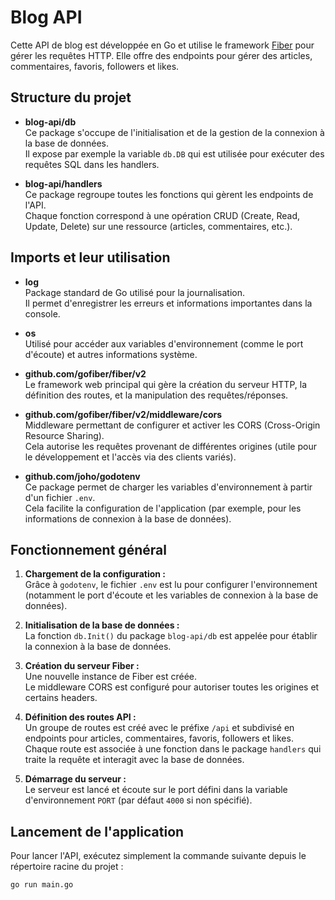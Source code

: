 # Blog API

Cette API de blog est développée en Go et utilise le framework [Fiber](https://gofiber.io/) pour gérer les requêtes HTTP. Elle offre des endpoints pour gérer des articles, commentaires, favoris, followers et likes.

## Structure du projet

- **blog-api/db**  
  Ce package s'occupe de l'initialisation et de la gestion de la connexion à la base de données.  
  Il expose par exemple la variable `db.DB` qui est utilisée pour exécuter des requêtes SQL dans les handlers.

- **blog-api/handlers**  
  Ce package regroupe toutes les fonctions qui gèrent les endpoints de l'API.  
  Chaque fonction correspond à une opération CRUD (Create, Read, Update, Delete) sur une ressource (articles, commentaires, etc.).

## Imports et leur utilisation

- **log**  
  Package standard de Go utilisé pour la journalisation.  
  Il permet d'enregistrer les erreurs et informations importantes dans la console.

- **os**  
  Utilisé pour accéder aux variables d'environnement (comme le port d'écoute) et autres informations système.

- **github.com/gofiber/fiber/v2**  
  Le framework web principal qui gère la création du serveur HTTP, la définition des routes, et la manipulation des requêtes/réponses.

- **github.com/gofiber/fiber/v2/middleware/cors**  
  Middleware permettant de configurer et activer les CORS (Cross-Origin Resource Sharing).  
  Cela autorise les requêtes provenant de différentes origines (utile pour le développement et l'accès via des clients variés).

- **github.com/joho/godotenv**  
  Ce package permet de charger les variables d'environnement à partir d'un fichier `.env`.  
  Cela facilite la configuration de l'application (par exemple, pour les informations de connexion à la base de données).

## Fonctionnement général

1. **Chargement de la configuration :**  
   Grâce à `godotenv`, le fichier `.env` est lu pour configurer l'environnement (notamment le port d'écoute et les variables de connexion à la base de données).

2. **Initialisation de la base de données :**  
   La fonction `db.Init()` du package `blog-api/db` est appelée pour établir la connexion à la base de données.

3. **Création du serveur Fiber :**  
   Une nouvelle instance de Fiber est créée.  
   Le middleware CORS est configuré pour autoriser toutes les origines et certains headers.

4. **Définition des routes API :**  
   Un groupe de routes est créé avec le préfixe `/api` et subdivisé en endpoints pour articles, commentaires, favoris, followers et likes.  
   Chaque route est associée à une fonction dans le package `handlers` qui traite la requête et interagit avec la base de données.

5. **Démarrage du serveur :**  
   Le serveur est lancé et écoute sur le port défini dans la variable d'environnement `PORT` (par défaut `4000` si non spécifié).

## Lancement de l'application

Pour lancer l'API, exécutez simplement la commande suivante depuis le répertoire racine du projet :

```bash
go run main.go
